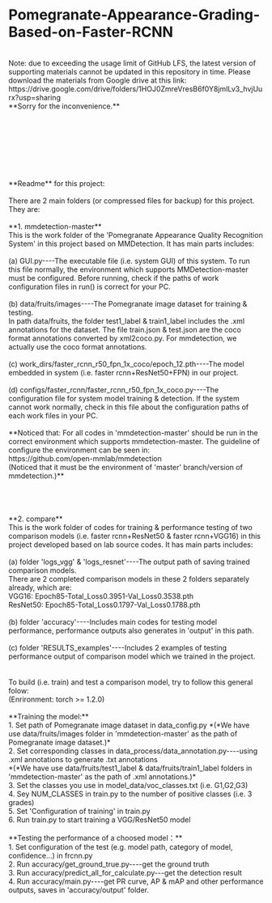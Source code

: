 # Pomegranate-Appearance-Grading-Based-on-Faster-RCNN
<br />
Note: due to exceeding the usage limit of GitHub LFS, the latest version of supporting materials cannot be updated in this repository in time. Please download the materials from Google drive at this link:<br />
https://drive.google.com/drive/folders/1HOJ0ZmreVresB6f0Y8jmILv3_hvjUurx?usp=sharing<br />
**Sorry for the inconvenience.** <br />
<br />
<br />
<br />
<br />
<br />
<br />
<br />
<br />
**Readme** for this project: <br />
<br />
There are 2 main folders (or compressed files for backup) for this project. They are: <br />
<br />
**1. mmdetection-master**<br />
This is the work folder of the 'Pomegranate Appearance Quality Recognition System' in this project based on MMDetection. It has main parts includes: <br />
<br />
(a) GUI.py----The executable file (i.e. system GUI) of this system. To run this file normally, the environment which supports MMDetection-master must be configured. Before running, check if the paths of work configuration files in run() is correct for your PC. <br />
<br />
(b) data/fruits/images----The Pomegranate image dataset for training & testing.  <br />
In path data/fruits, the folder test1_label & train1_label includes the .xml annotations for the dataset. The file train.json & test.json are the coco format annotations converted by xml2coco.py. For mmdetection, we actually use the coco format annotations. <br />
<br />
(c) work_dirs/faster_rcnn_r50_fpn_1x_coco/epoch_12.pth----The model embedded in system (i.e. faster rcnn+ResNet50+FPN) in our project.  <br />
<br />
(d) configs/faster_rcnn/faster_rcnn_r50_fpn_1x_coco.py----The configuration file for system model training & detection. If the system cannot work normally, check in this file about the configuration paths of each work files in your PC. <br />
<br />
**Noticed that: For all codes in 'mmdetection-master' should be run in the correct environment which supports mmdetection-master. The guideline of configure the environment can be seen in: <br />
https://github.com/open-mmlab/mmdetection <br />
(Noticed that it must be the environment of 'master' branch/version of mmdetection.)**<br />
<br />
<br />
<br />
<br />
**2. compare**<br />
This is the work folder of codes for training & performance testing of two comparison models (i.e. faster rcnn+ResNet50 & faster rcnn+VGG16) in this project developed based on lab source codes. It has main parts includes:<br />
<br />
(a) folder 'logs_vgg' & 'logs_resnet'----The output path of saving trained comparison models.<br />
There are 2 completed comparison models in these 2 folders separately already, which are:<br />
VGG16: Epoch85-Total_Loss0.3951-Val_Loss0.3538.pth<br />
ResNet50: Epoch85-Total_Loss0.1797-Val_Loss0.1788.pth<br />
<br />
(b) folder 'accuracy'----Includes main codes for testing model performance, performance outputs also generates in 'output' in this path.<br />
<br />
(c) folder 'RESULTS_examples'----Includes 2 examples of testing performance output of comparison model which we trained in the project.<br />
<br />
<br />
To build (i.e. train) and test a comparison model, try to follow this general folow:<br />
(Enrironment: torch >= 1.2.0)<br />
<br />
**Training the model:**<br />
1. Set path of Pomegranate image dataset in data_config.py
*(*We have use data/fruits/images folder in 'mmdetection-master' as the path of Pomegranate image dataset.)*<br />
2. Set corresponding classes in data_process/data_annotation.py----using .xml annotations to generate .txt annotations<br />
*(*We have use data/fruits/test1_label & data/fruits/train1_label folders in 'mmdetection-master' as the path of .xml annotations.)*<br />
3. Set the classes you use in model_data/voc_classes.txt (i.e. G1,G2,G3)<br />
4. Sey NUM_CLASSES in train.py to the number of positive classes (i.e. 3 grades)<br />
5. Set 'Configuration of training' in train.py<br />
6. Run train.py to start training a VGG/ResNet50 model<br />
<br />
**Testing the performance of a choosed model：**<br />
1. Set configuration of the test (e.g. model path, category of model, confidence...) in frcnn.py<br />
2. Run accuracy/get_ground_true.py----get the ground truth<br />
3. Run accuracy/predict_all_for_calculate.py---get the detection result<br />
4. Run accuracy/main.py----get PR curve, AP & mAP and other performance outputs, saves in 'accuracy/output' folder.<br />
